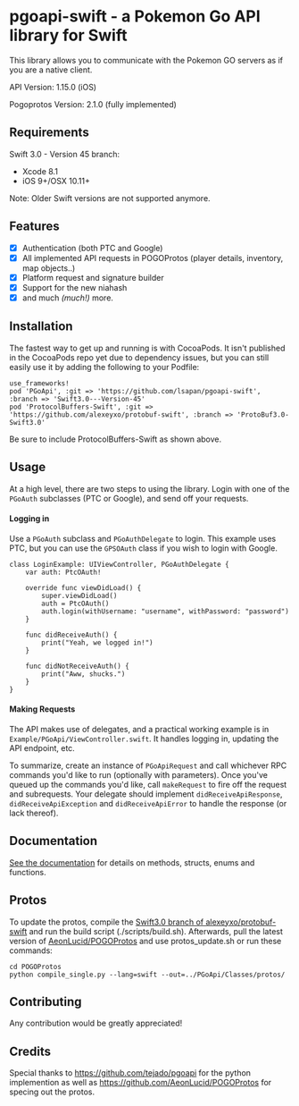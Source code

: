 # pgoapi-swift - a Pokemon Go API library for Swift

This library allows you to communicate with the Pokemon GO servers as if you are a native client.

API Version: 1.15.0 (iOS)

Pogoprotos Version: 2.1.0 (fully implemented)

## Requirements
Swift 3.0 - Version 45 branch:
- Xcode 8.1
- iOS 9+/OSX 10.11+

Note: Older Swift versions are not supported anymore.

## Features
- [x] Authentication (both PTC and Google)
- [x] All implemented API requests in POGOProtos (player details, inventory, map objects..)
- [x] Platform request and signature builder
- [x] Support for the new niahash
- [x] and much *(much!)* more.

## Installation
The fastest way to get up and running is with CocoaPods. It isn't published in the CocoaPods repo yet due to dependency issues, but you can still easily use it by adding the following to your Podfile:
```
use_frameworks!
pod 'PGoApi', :git => 'https://github.com/lsapan/pgoapi-swift', :branch => 'Swift3.0---Version-45'
pod 'ProtocolBuffers-Swift', :git => 'https://github.com/alexeyxo/protobuf-swift', :branch => 'ProtoBuf3.0-Swift3.0'
```

Be sure to include ProtocolBuffers-Swift as shown above.

## Usage
At a high level, there are two steps to using the library. Login with one of the `PGoAuth` subclasses (PTC or Google), and send off your requests.

#### Logging in
Use a `PGoAuth` subclass and `PGoAuthDelegate` to login. This example uses PTC, but you can use the `GPSOAuth` class if you wish to login with Google.
```
class LoginExample: UIViewController, PGoAuthDelegate {
    var auth: PtcOAuth!
    
    override func viewDidLoad() {
        super.viewDidLoad()
        auth = PtcOAuth()
        auth.login(withUsername: "username", withPassword: "password")
    }
    
    func didReceiveAuth() {
        print("Yeah, we logged in!")
    }
    
    func didNotReceiveAuth() {
        print("Aww, shucks.")
    }
}
```

#### Making Requests
The API makes use of delegates, and a practical working example is in `Example/PGoApi/ViewController.swift`. It handles logging in, updating the API endpoint, etc.

To summarize, create an instance of `PGoApiRequest` and call whichever RPC commands you'd like to run (optionally with parameters). Once you've queued up the commands you'd like, call `makeRequest` to fire off the request and subrequests. Your delegate should implement `didReceiveApiResponse`, `didReceiveApiException` and `didReceiveApiError` to handle the response (or lack thereof).

## Documentation
[See the documentation](https://github.com/lsapan/pgoapi-swift/wiki/Documentation) for details on methods, structs, enums and functions.

## Protos
To update the protos, compile the [Swift3.0 branch of alexeyxo/protobuf-swift](https://github.com/alexeyxo/protobuf-swift/tree/ProtoBuf3.0-Swift3.0) and run the build script (./scripts/build.sh). Afterwards, pull the latest version of [AeonLucid/POGOProtos](https://github.com/AeonLucid/POGOProtos) and use protos_update.sh or run these commands:
```
cd POGOProtos
python compile_single.py --lang=swift --out=../PGoApi/Classes/protos/
```

## Contributing
Any contribution would be greatly appreciated!

## Credits
Special thanks to https://github.com/tejado/pgoapi for the python implemention as well as  https://github.com/AeonLucid/POGOProtos for specing out the protos.
